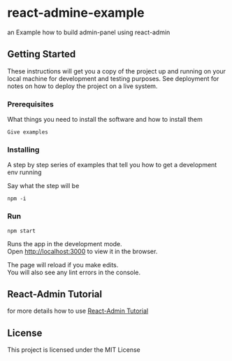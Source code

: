 
# react-admine-example

an Example how to build admin-panel using react-admin

## Getting Started

These instructions will get you a copy of the project up and running on your local machine for development and testing purposes. See deployment for notes on how to deploy the project on a live system.

### Prerequisites

What things you need to install the software and how to install them

```
Give examples
```

### Installing

A step by step series of examples that tell you how to get a development env running

Say what the step will be

```
npm -i
```
### Run
```
npm start
```
 

Runs the app in the development mode.<br />
Open [http://localhost:3000](http://localhost:3000) to view it in the browser.

The page will reload if you make edits.<br />
You will also see any lint errors in the console.

## React-Admin Tutorial

for more details how to use 
[React-Admin Tutorial](https://marmelab.com/react-admin/Tutorial.html)
 

## License

This project is licensed under the MIT License  



